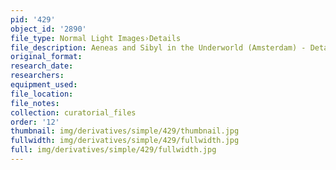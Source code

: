 ```yaml
---
pid: '429'
object_id: '2890'
file_type: Normal Light Images›Details
file_description: Aeneas and Sibyl in the Underworld (Amsterdam) - Detail 3
original_format:
research_date:
researchers:
equipment_used:
file_location:
file_notes:
collection: curatorial_files
order: '12'
thumbnail: img/derivatives/simple/429/thumbnail.jpg
fullwidth: img/derivatives/simple/429/fullwidth.jpg
full: img/derivatives/simple/429/fullwidth.jpg
---
```

